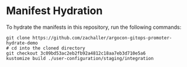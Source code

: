 # Manifest Hydration

To hydrate the manifests in this repository, run the following commands:

```shell
git clone https://github.com/zachaller/argocon-gitops-promoter-hydrate-demo
# cd into the cloned directory
git checkout 3c09bd53ac2eb2fb92a4812c18aa7eb3d710e5a6
kustomize build ./user-configuration/staging/integration
```
